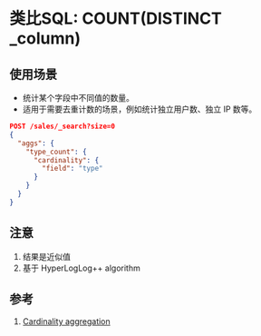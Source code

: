 # 类比SQL: COUNT(DISTINCT _column)
## 使用场景
- 统计某个字段中不同值的数量。
- 适用于需要去重计数的场景，例如统计独立用户数、独立 IP 数等。

```json
POST /sales/_search?size=0
{
  "aggs": {
    "type_count": {
      "cardinality": {
        "field": "type"
      }
    }
  }
}
```

## 注意
1. 结果是近似值
2. 基于 HyperLogLog++ algorithm 

## 参考
1. [Cardinality aggregation](https://www.elastic.co/guide/en/elasticsearch/reference/8.17/search-aggregations-metrics-cardinality-aggregation.html)